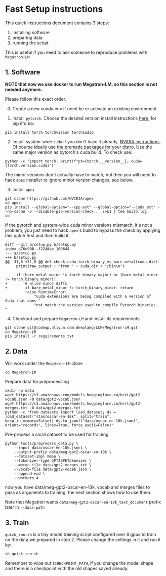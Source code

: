 # Fast Setup instructions

This quick instructions document contains 3 steps:

1. installing software
2. preparing data
3. running the script

This is useful if you need to ask someone to reproduce problems with `Megatron-LM`

## 1. Software

**NOTE that now we use docker to run Megatron-LM, so this section is not needed anymore.**

Please follow this exact order.


0. Create a new conda env if need be or activate an existing environment.

1. Install `pytorch`. Choose the desired version install instructions [here](https://pytorch.org/get-started/locally/), for pip it'd be:

```
pip install torch torchvision torchaudio
```

2. Install system-wide `cuda` if you don't have it already. [NVIDIA instructions](https://docs.nvidia.com/cuda/cuda-installation-guide-linux/index.html). Of course ideally use [the premade packages for your distro](https://docs.nvidia.com/cuda/cuda-installation-guide-linux/index.html#package-manager-installation).
Use the same major version as pytorch's cuda build. To check use:

```
python -c 'import torch; print(f"pt={torch.__version__}, cuda={torch.version.cuda}")'
```

The minor versions don't actually have to match, but then you will need to hack `apex` installer to ignore minor version changes, see below.

3. Install `apex`

```
git clone https://github.com/NVIDIA/apex
cd apex
pip install --global-option="--cpp_ext" --global-option="--cuda_ext" --no-cache -v --disable-pip-version-check .  2>&1 | tee build.log
cd -
```

If the pytorch and system-wide cuda minor versions mismatch, it's not a problem, you just need to hack `apex`'s build to bypass the check by applying this patch first and then build it.
```
diff --git a/setup.py b/setup.py
index d76e998..f224dae 100644
--- a/setup.py
+++ b/setup.py
@@ -31,6 +31,8 @@ def check_cuda_torch_binary_vs_bare_metal(cuda_dir):
     print(raw_output + "from " + cuda_dir + "/bin\n")

     if (bare_metal_major != torch_binary_major) or (bare_metal_minor != torch_binary_minor):
+        # allow minor diffs
+        if bare_metal_minor != torch_binary_minor: return
         raise RuntimeError(
             "Cuda extensions are being compiled with a version of Cuda that does "
             "not match the version used to compile Pytorch binaries.  "
```


4. Checkout and prepare `Megatron-LM` and install its requirements

```
git clone git@codeup.aliyun.com:deeplang/LLM/Megatron-LM.git
cd Megatron-LM
pip install -r requirements.txt
```




## 2. Data

Will work under the `Megatron-LM` clone

```
cd Megatron-LM
```



Prepare data for preprocessing
```
mkdir -p data
wget https://s3.amazonaws.com/models.huggingface.co/bert/gpt2-vocab.json -O data/gpt2-vocab.json
wget https://s3.amazonaws.com/models.huggingface.co/bert/gpt2-merges.txt -O data/gpt2-merges.txt
python -c 'from datasets import load_dataset; ds = load_dataset("stas/oscar-en-10k", split="train", keep_in_memory=False); ds.to_json(f"data/oscar-en-10k.jsonl", orient="records", lines=True, force_ascii=False)'
```

Pre-process a small dataset to be used for training

```
python tools/preprocess_data.py \
    --input data/oscar-en-10k.jsonl \
    --output-prefix data/meg-gpt2-oscar-en-10k \
    --dataset-impl mmap \
    --tokenizer-type GPT2BPETokenizer \
    --merge-file data/gpt2-merges.txt \
    --vocab-file data/gpt2-vocab.json \
    --append-eod \
    --workers 4
```

now you have data/meg-gpt2-oscar-en-10k, vocab and merges files to pass as arguments to training, the next section shows how to use them.

Note that Megatron wants `data/meg-gpt2-oscar-en-10k_text_document` prefix later in `--data-path`

## 3. Train

`quick_run.sh` is a tiny model training script configured over 8 gpus to train on the data we prepared in step 2. Please change the settings in it and run it by:

```
sh quick_run.sh
```

Remember to wipe out `$CHECKPOINT_PATH`, if you change the model shape and there is a checkpoint with the old shapes saved already.